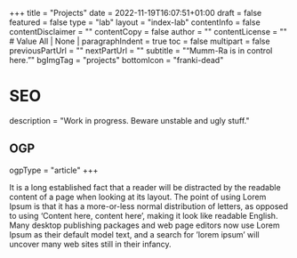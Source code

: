 +++
title = "Projects"
date = 2022-11-19T16:07:51+01:00
draft = false
featured = false
type = "lab"
layout = "index-lab"
contentInfo = false
  contentDisclaimer = ""
  contentCopy = false
  author = ""
  contentLicense = "" # Value All | None |
paragraphIndent = true
toc = false
multipart = false
  previousPartUrl = ""
  nextPartUrl = ""
subtitle = "&#8220;Mumm-Ra is in control here.&#8221;"
bgImgTag = "projects"
bottomIcon = "franki-dead"
# SEO #
description = "Work in progress. Beware unstable and ugly stuff."
## OGP ##
ogpType = "article"
+++

It is a long established fact that a reader will be distracted by the readable content of a page when looking at its layout. The point of using Lorem Ipsum is that it has a more-or-less normal distribution of letters, as opposed to using ‘Content here, content here’, making it look like readable English. Many desktop publishing packages and web page editors now use Lorem Ipsum as their default model text, and a search for ’lorem ipsum’ will uncover many web sites still in their infancy.